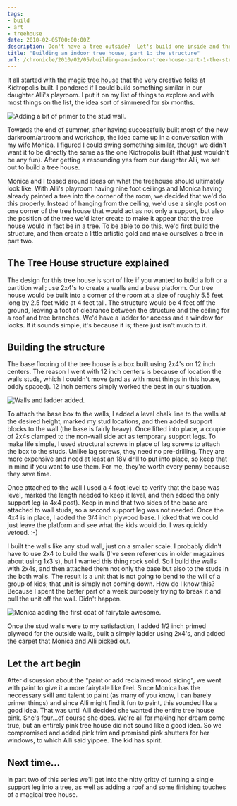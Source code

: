 ```yaml
---
tags:
- build
- art
- treehouse
date: 2010-02-05T00:00:00Z
description: Don't have a tree outside?  Let's build one inside and then put a tree house in it.
title: "Building an indoor tree house, part 1: the structure"
url: /chronicle/2010/02/05/building-an-indoor-tree-house-part-1-the-structure/
---
```


It all started with the <a href="http://kidtropolis.wordpress.com/2008/09/04/the-magic-tree-house-almost-finished/">magic tree house</a> that the very creative folks at Kidtropolis built.  I pondered if I could build something similar in our daughter Alli's playroom.  I put it on my list of things to explore and with most things on the list, the idea sort of simmered for six months.

<img src="https://storage.googleapis.com/jdr-public-imgs/blog-archive/2010/02/treehouse-p1-primer.jpg" alt="Adding a bit of primer to the stud wall.">

Towards the end of summer, after having successfully built most of the new darkroom/artroom and workshop, the idea came up in a conversation with my wife Monica.  I figured I could swing something similar, though we didn't want it to be directly the same as the one Kidtropolis built (that just wouldn't be any fun).  After getting a resounding yes from our daughter Alli, we set out to build a tree house.

Monica and I tossed around ideas on what the treehouse should ultimately look like.  With Alli's playroom having nine foot ceilings and Monica having already painted a tree into the corner of the room, we decided that we'd do this properly. Instead of hanging from the ceiling, we'd use a single post on one corner of the tree house that would act as not only a support, but also the position of the tree we'd later create to make it appear that the tree house would in fact be in a tree.  To be able to do this, we'd first build the structure, and then create a little artistic gold and make ourselves a tree in part two.

## The Tree House structure explained

The design for this tree house is sort of like if you wanted to build a loft or a partition wall; use 2x4's to create a walls and a base platform.  Our tree house would be built into a corner of the room at a size of roughly 5.5 feet long by 2.5 feet wide at 4 feet tall.  The structure would be 4 feet off the ground, leaving a foot of clearance between the structure and the ceiling for a roof and tree branches.  We'd have a ladder for access and a window for looks.  If it sounds simple, it's because it is; there just isn't much to it.

## Building the structure

The base flooring of the tree house is a box built using 2x4's on 12 inch centers. The reason I went with 12 inch centers is because of location the walls studs, which I couldn't move (and as with most things in this house, oddly spaced).  12 inch centers simply worked the best in our situation.

<img src="https://storage.googleapis.com/jdr-public-imgs/blog-archive/2010/02/treehouse-p1-wallsladder.jpg" alt="Walls and ladder added.">

To attach the base box to the walls, I added a level chalk line to the walls at the desired height, marked my stud locations, and then added support blocks to the wall (the base is fairly heavy).  Once lifted into place, a couple of 2x4s clamped to the non-wall side act as temporary support legs.  To make life simple, I used structural screws in place of lag screws to attach the box to the studs.  Unlike lag screws, they need no pre-drilling.  They are more expensive and need at least an 18V drill to put into place, so keep that in mind if you want to use them.  For me, they're worth every penny because they save time.

Once attached to the wall I used a 4 foot level to verify that the base was level, marked the length needed to keep it level, and then added the only support leg (a 4x4 post).  Keep in mind that two sides of the base are attached to wall studs, so a second support leg was not needed.  Once the 4x4 is in place, I added the 3/4 inch plywood base.  I joked that we could just leave the platform and see what the kids would do.  I was quickly vetoed. :-)

I built the walls like any stud wall, just on a smaller scale. I probably didn't have to use 2x4 to build the walls (I've seen references in older magazines about using 1x3's), but I wanted this thing rock solid.  So I build the walls with 2x4s, and then attached them not only the base but also to the studs in the both walls.  The result is a unit that is not going to bend to the will of a group of kids; that unit is simply not coming down.  How do I know this?  Because I spent the better part of a week purposely trying to break it and pull the unit off the wall. Didn't happen.

<img src="https://storage.googleapis.com/jdr-public-imgs/blog-archive/2010/02/treehouse-p1-firstcoat.jpg" alt="Monica adding the first coat of fairytale awesome.">

Once the stud walls were to my satisfaction, I added 1/2 inch primed plywood for the outside walls, built a simply ladder using 2x4's, and added the carpet that Monica and Alli picked out.

## Let the art begin

After discussion about the "paint or add reclaimed wood siding", we went with paint to give it a more fairytale like feel. Since Monica has the neccessary skill and talent to paint (as many of you know, I can barely primer things) and since Alli might find it fun to paint, this sounded like a good idea. That was until Alli decided she wanted the entire tree house pink.  She's four...of course she does. We're all for making her dream come true, but an entirely pink tree house did not sound like a good idea.  So we compromised and added pink trim and promised pink shutters for her windows, to which Alli said yippee. The kid has spirit.

## Next time...

In part two of this series we'll get into the nitty gritty of turning a single support leg into a tree, as well as adding a roof and some finishing touches of a magical tree house.




